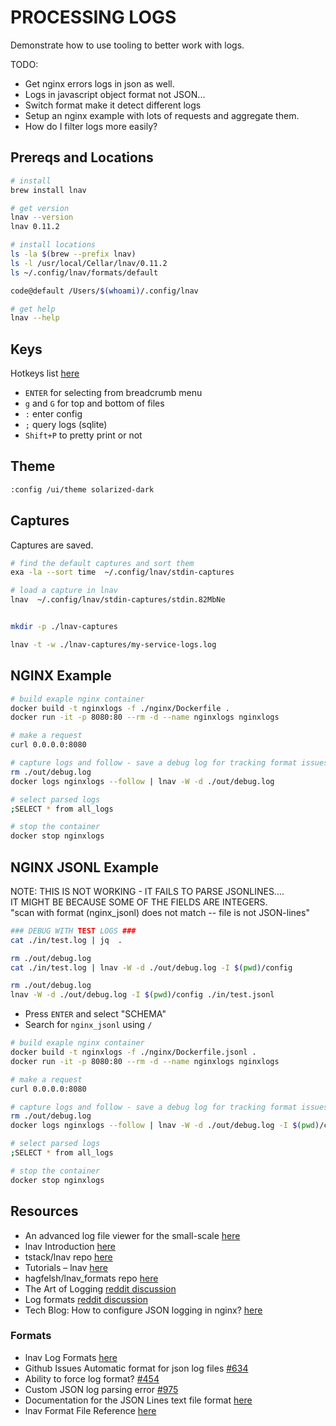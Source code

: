 # PROCESSING LOGS

Demonstrate how to use tooling to better work with logs.  

TODO:

* Get nginx errors logs in json as well.  
* Logs in javascript object format not JSON...
* Switch format make it detect different logs
* Setup an nginx example with lots of requests and aggregate them.  
* How do I filter logs more easily?

## Prereqs and Locations

```sh
# install
brew install lnav

# get version
lnav --version
lnav 0.11.2

# install locations
ls -la $(brew --prefix lnav)
ls -l /usr/local/Cellar/lnav/0.11.2
ls ~/.config/lnav/formats/default

code@default /Users/$(whoami)/.config/lnav

# get help
lnav --help
```

## Keys

Hotkeys list [here](https://docs.lnav.org/en/latest/hotkeys.html)

* `ENTER` for selecting from breadcrumb menu
* `g` and `G` for top and bottom of files
* `:` enter config
* `;` query logs (sqlite)
* `Shift+P` to pretty print or not

## Theme

```sh
:config /ui/theme solarized-dark
```

## Captures

Captures are saved.  

```sh
# find the default captures and sort them 
exa -la --sort time  ~/.config/lnav/stdin-captures

# load a capture in lnav
lnav  ~/.config/lnav/stdin-captures/stdin.82MbNe


mkdir -p ./lnav-captures

lnav -t -w ./lnav-captures/my-service-logs.log
```

## NGINX Example

```sh
# build exaple nginx container
docker build -t nginxlogs -f ./nginx/Dockerfile .    
docker run -it -p 8080:80 --rm -d --name nginxlogs nginxlogs

# make a request
curl 0.0.0.0:8080

# capture logs and follow - save a debug log for tracking format issues.
rm ./out/debug.log
docker logs nginxlogs --follow | lnav -W -d ./out/debug.log

# select parsed logs 
;SELECT * from all_logs

# stop the container
docker stop nginxlogs
```

## NGINX JSONL Example

NOTE: THIS IS NOT WORKING - IT FAILS TO PARSE JSONLINES....  
IT MIGHT BE BECAUSE SOME OF THE FIELDS ARE INTEGERS.  
"scan with format (nginx_jsonl) does not match -- file is not JSON-lines"

```sh
### DEBUG WITH TEST LOGS ###
cat ./in/test.log | jq  .   

rm ./out/debug.log
cat ./in/test.log | lnav -W -d ./out/debug.log -I $(pwd)/config

rm ./out/debug.log
lnav -W -d ./out/debug.log -I $(pwd)/config ./in/test.jsonl
```

* Press `ENTER` and select "SCHEMA"
* Search for `nginx_jsonl` using `/`

```sh
# build exaple nginx container
docker build -t nginxlogs -f ./nginx/Dockerfile.jsonl .    
docker run -it -p 8080:80 --rm -d --name nginxlogs nginxlogs

# make a request
curl 0.0.0.0:8080

# capture logs and follow - save a debug log for tracking format issues.
rm ./out/debug.log
docker logs nginxlogs --follow | lnav -W -d ./out/debug.log -I $(pwd)/config

# select parsed logs
;SELECT * from all_logs

# stop the container
docker stop nginxlogs
```

## Resources

* An advanced log file viewer for the small-scale [here](https://lnav.org/)  
* lnav Introduction [here](https://docs.lnav.org/en/latest/intro.html)
* tstack/lnav repo [here](https://github.com/tstack/lnav)  
* Tutorials – lnav [here](https://www.linux-magazine.com/Issues/2017/196/Tutorials-lnav)
* hagfelsh/lnav_formats repo [here](https://github.com/hagfelsh/lnav_formats)
* The Art of Logging [reddit discussion](https://news.ycombinator.com/item?id=33054741)
* Log formats [reddit discussion](https://news.ycombinator.com/item?id=34243520)
* Tech Blog: How to configure JSON logging in nginx? [here](https://www.velebit.ai/blog/nginx-json-logging/)

### Formats

* lnav Log Formats [here](https://docs.lnav.org/en/latest/formats.html)  
* Github Issues Automatic format for json log files [#634](https://github.com/tstack/lnav/issues/634)  
* Ability to force log format? [#454](https://github.com/tstack/lnav/issues/454)
* Custom JSON log parsing error [#975](https://github.com/tstack/lnav/issues/975)
* Documentation for the JSON Lines text file format [here](https://jsonlines.org)
* lnav Format File Reference [here](https://docs.lnav.org/en/latest/formats.html#format-file-reference)

